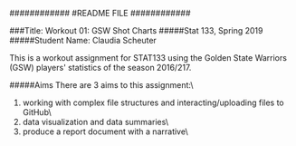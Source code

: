 ############
#README FILE
############

###Title: Workout 01: GSW Shot Charts
#####Stat 133, Spring 2019
#####Student Name: Claudia Scheuter

This is a workout assignment for STAT133 using the Golden State Warriors (GSW) players' statistics of the season 2016/217. 

#####Aims
There are 3 aims to this assignment:\
1) working with complex file structures and interacting/uploading files to GitHub\
2) data visualization and data summaries\
3) produce a report document with a narrative\